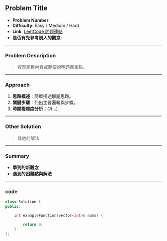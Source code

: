## Problem Title

- **Problem Number**:  
- **Difficulty**: Easy / Medium / Hard  
- **Link**: [LeetCode 問題連結]()
- **是否有先參考別人的觀念**:
---

### Problem Description

> 複製題目內容或簡要說明題目重點。

---

### Approach

1. **思路概述**：簡單描述解題思路。  
2. **關鍵步驟**：列出主要邏輯與步驟。  
3. **時間複雜度分析**：$O(...)$  

---

### Other Solution

> 其他的解法

---
### Summary

- **學到的新觀念**  
- **遇到的困難點與解法**  

---

### code
```cpp
class Solution {
public:

    int exampleFunction(vector<int>& nums) {

        return 0;
    }
};

```